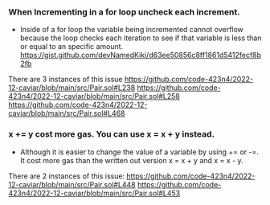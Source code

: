 ### When Incrementing in a for loop uncheck each increment.
- Inside of a for loop the variable being incremented cannot overflow because the loop checks each iteration to see if that variable is less than or equal to an specific amount.
https://gist.github.com/devNamedKiki/d63ee50856c8ff1861d5412fecf8b2fb

There are 3 instances of this issue
https://github.com/code-423n4/2022-12-caviar/blob/main/src/Pair.sol#L238
https://github.com/code-423n4/2022-12-caviar/blob/main/src/Pair.sol#L258
https://github.com/code-423n4/2022-12-caviar/blob/main/src/Pair.sol#L468


 ### x += y cost more gas. You can use x = x + y instead.
- Although it is easier to change the value of a variable by using += or -=. It cost more gas than the written out version x = x + y and x = x - y.

There are 2 instances of this issue:
https://github.com/code-423n4/2022-12-caviar/blob/main/src/Pair.sol#L448
https://github.com/code-423n4/2022-12-caviar/blob/main/src/Pair.sol#L453